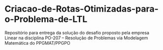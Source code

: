 # Criacao-de-Rotas-Otimizadas-para-o-Problema-de-LTL
Repositório para entrega da solução do desafio proposto pela empresa Linear na disciplina PO-207 – Resolução de Problemas via Modelagem Matemática do PPGMAT/PPGPO
